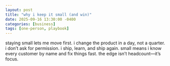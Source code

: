 ```yaml
---
layout: post
title: "why i keep it small (and win)"
date: 2025-09-16 13:30:00 -0400
categories: [business]
tags: [one-person, playbook]
---
```


staying small lets me move first. i change the product in a day, not a quarter. i don’t ask for permission. i ship, learn, and ship again. small means i know every customer by name and fix things fast. the edge isn’t headcount—it’s focus.
